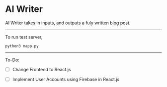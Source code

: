 # AI Writer 

AI Writer takes in inputs, and outputs a fuly written blog post.

** **

To run test server, 

```
python3 mapp.py
```

** **

To-Do:
- [ ] Change Frontend to React.js
- [ ] Implement User Accounts using Firebase in React.js

